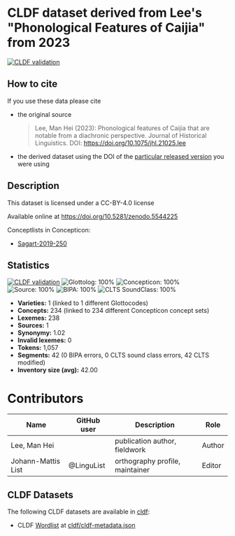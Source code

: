 # CLDF dataset derived from Lee's "Phonological Features of Caijia" from 2023

[![CLDF validation](https://github.com/lexibank/leecaijia/workflows/CLDF-validation/badge.svg)](https://github.com/lexibank/leecaijia/actions?query=workflow%3ACLDF-validation)

## How to cite

If you use these data please cite
- the original source
  > Lee, Man Hei (2023): Phonological features of Caijia that are notable from a diachronic perspective. Journal of Historical Linguistics. DOI: https://doi.org/10.1075/jhl.21025.lee
- the derived dataset using the DOI of the [particular released version](../../releases/) you were using

## Description


This dataset is licensed under a CC-BY-4.0 license

Available online at https://doi.org/10.5281/zenodo.5544225


Conceptlists in Concepticon:
- [Sagart-2019-250](https://concepticon.clld.org/contributions/Sagart-2019-250)
## Statistics


[![CLDF validation](https://github.com/lexibank/leecaijia/workflows/CLDF-validation/badge.svg)](https://github.com/lexibank/leecaijia/actions?query=workflow%3ACLDF-validation)
![Glottolog: 100%](https://img.shields.io/badge/Glottolog-100%25-brightgreen.svg "Glottolog: 100%")
![Concepticon: 100%](https://img.shields.io/badge/Concepticon-100%25-brightgreen.svg "Concepticon: 100%")
![Source: 100%](https://img.shields.io/badge/Source-100%25-brightgreen.svg "Source: 100%")
![BIPA: 100%](https://img.shields.io/badge/BIPA-100%25-brightgreen.svg "BIPA: 100%")
![CLTS SoundClass: 100%](https://img.shields.io/badge/CLTS%20SoundClass-100%25-brightgreen.svg "CLTS SoundClass: 100%")

- **Varieties:** 1 (linked to 1 different Glottocodes)
- **Concepts:** 234 (linked to 234 different Concepticon concept sets)
- **Lexemes:** 238
- **Sources:** 1
- **Synonymy:** 1.02
- **Invalid lexemes:** 0
- **Tokens:** 1,057
- **Segments:** 42 (0 BIPA errors, 0 CLTS sound class errors, 42 CLTS modified)
- **Inventory size (avg):** 42.00

# Contributors

Name | GitHub user | Description | Role |
--- | --- | --- | --- |
Lee, Man Hei | |publication author, fieldwork | Author
Johann-Mattis List | @LinguList| orthography profile, maintainer | Editor




## CLDF Datasets

The following CLDF datasets are available in [cldf](cldf):

- CLDF [Wordlist](https://github.com/cldf/cldf/tree/master/modules/Wordlist) at [cldf/cldf-metadata.json](cldf/cldf-metadata.json)